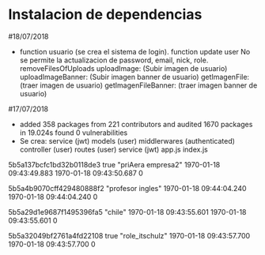 # Instalacion de dependencias
#18/07/2018
- function usuario (se crea el sistema de login).
  function update user 
    No se permite la actualizacion de password, email, nick, role.
  removeFilesOfUploads
  uploadImage: (Subir imagen de usuario)
  uploadImageBanner: (Subir imagen banner de usuario)
  getImagenFile: (traer imagen de usuario)
  getImagenFileBanner: (traer imagen banner de usuario)

#17/07/2018
-   added 358 packages from 221 contributors and audited 1670 packages in 19.024s
    found 0 vulnerabilities
-   Se crea: 
        service (jwt)
        models (user)
        middlerwares (authenticated)
        controller (user)
        routes (user)
        service (jwt)
        app.js
        index.js

        






5b5a137bcfc1bd32b0118de3
true
"priAera empresa2"
1970-01-18 09:43:49.883
1970-01-18 09:43:50.687
0


5b5a4b9070cff429480888f2
"profesor ingles"
1970-01-18 09:44:04.240
1970-01-18 09:44:04.240
0


5b5a29d1e9687f1495396fa5
"chile"
1970-01-18 09:43:55.601
1970-01-18 09:43:55.601
0

5b5a32049bf2761a4fd22108
true
"role_itschulz"
1970-01-18 09:43:57.700
1970-01-18 09:43:57.700
0